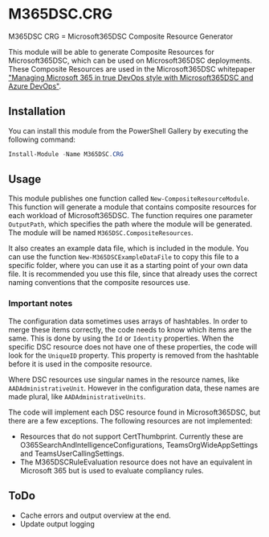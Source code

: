 # M365DSC.CRG

M365DSC CRG = Microsoft365DSC Composite Resource Generator

This module will be able to generate Composite Resources for Microsoft365DSC, which can be used on Microsoft365DSC deployments. These Composite Resources are used in the Microsoft365DSC whitepaper ["Managing Microsoft 365 in true DevOps style with Microsoft365DSC and Azure DevOps"](https://aka.ms/m365dscwhitepaper).

## Installation

You can install this module from the PowerShell Gallery by executing the following command:

```powershell
Install-Module -Name M365DSC.CRG
```

## Usage

This module publishes one function called `New-CompositeResourceModule`. This function will generate a module that contains composite resources for each workload of Microsoft365DSC. The function requires one parameter `OutputPath`, which specifies the path where the module will be generated. The module will be named `M365DSC.CompositeResources`.

It also creates an example data file, which is included in the module. You can use the function `New-M365DSCExampleDataFile` to copy this file to a specific folder, where you can use it as a starting point of your own data file. It is recommended you use this file, since that already uses the correct naming conventions that the composite resources use.

### Important notes

The configuration data sometimes uses arrays of hashtables. In order to merge these items correctly, the code needs to know which items are the same. This is done by using the `Id` or `Identity` properties. When the specific DSC resource does not have one of these properties, the code will look for the `UniqueID` property. This property is removed from the hashtable before it is used in the composite resource.

Where DSC resources use singular names in the resource names, like `AADAdministrativeUnit`. However in the configuration data, these names are made plural, like `AADAdministrativeUnits`.

The code will implement each DSC resource found in Microsoft365DSC, but there are a few exceptions. The following resources are not implemented:

- Resources that do not support CertThumbprint. Currently these are O365SearchAndIntelligenceConfigurations, TeamsOrgWideAppSettings and TeamsUserCallingSettings.
- The M365DSCRuleEvaluation resource does not have an equivalent in Microsoft 365 but is used to evaluate compliancy rules.

## ToDo

- Cache errors and output overview at the end.
- Update output logging
